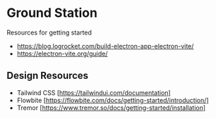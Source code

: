 # Ground Station

Resources for getting started

- https://blog.logrocket.com/build-electron-app-electron-vite/
- https://electron-vite.org/guide/

## Design Resources

- Tailwind CSS [https://tailwindui.com/documentation]
- Flowbite [https://flowbite.com/docs/getting-started/introduction/]
- Tremor [https://www.tremor.so/docs/getting-started/installation]